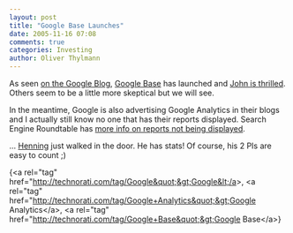```yaml
---
layout: post
title: "Google Base Launches"
date: 2005-11-16 07:08
comments: true
categories: Investing
author: Oliver Thylmann
---
```






As seen [on the Google Blog](http://googleblog.blogspot.com/2005/11/first-base.html), [Google Base](http://base.google.com/) has launched and [John is thrilled](http://battellemedia.com/archives/002033.php). Others seem to be a little more skeptical but we will see.

In the meantime, Google is also advertising Google Analytics in their blogs and I actually still know no one that has their reports displayed. Search Engine Roundtable has [more info on reports not being displayed](http://www.seroundtable.com/archives/002806.html).

... [Henning](http://www.henninglange.com/) just walked in the door. He has stats! Of course, his 2 PIs are easy to count ;)

{&lt;a rel=&quot;tag&quot; href=&quot;http://technorati.com/tag/Google&quot;&gt;Google&lt;/a&gt;, &lt;a rel=&quot;tag&quot; href=&quot;http://technorati.com/tag/Google+Analytics&quot;&gt;Google Analytics&lt;/a&gt;, &lt;a rel=&quot;tag&quot; href=&quot;http://technorati.com/tag/Google+Base&quot;&gt;Google Base&lt;/a&gt;}

